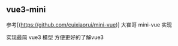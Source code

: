 ## vue3-mini

参考[(https://github.com/cuixiaorui/mini-vue)] 大崔哥 mini-vue 实现

实现最简 vue3 模型 方便更好的了解vue3